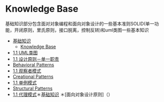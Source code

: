 # Knowledge Base

基础知识部分包含面对对象编程和面向对象设计的一些基本准则SOLID(单一功能，开闭原则，里氏原则，接口脱离，控制反转)和uml类图一些基本知识

* [基础知识](README.md)
    * [Knowledge Base](Base/README.md)
* [1.1 UML类图](Base/uml.md)
* [1.1 设计原则－单一职责](Base/single.md)
* [Behavioral Patterns](BehavioralPattern/README.md)
* [1.1 观察者模式](BehavioralPattern/ObserverPattern.md)
* [Creational Patterns](CreationalPattern/Singleton.md)
* [1.1 单例模式](CreationalPattern/singlePattern_.md)
* [Structural Patterns](StructuralPattern/README.md)
* [1.1 代理模式](StructuralPattern/proxyPattern.md)＊[基础知识](README.md)
    ＊[面向对象设计原则]（）

